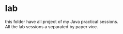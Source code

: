 # lab

this folder have all project of my Java practical sessions.
</br>
All the lab sessions a separated by paper vice.
